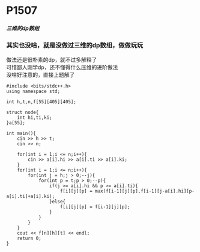 # P1507
##### 三维的dp数组

### 其实也没啥，就是没做过三维的dp数组，做做玩玩
做法还是很朴素的dp，就不过多解释了<br>
可惜鄙人刚学dp，还不懂得什么压维的进阶做法<br>
没啥好注意的，直接上题解了<br>

    #include <bits/stdc++.h>
    using namespace std;

    int h,t,n,f[55][405][405];

    struct node{
        int hi,ti,ki;
    }a[55];

    int main(){
        cin >> h >> t;
        cin >> n;

        for(int i = 1;i <= n;i++){
            cin >> a[i].hi >> a[i].ti >> a[i].ki;
        }
        for(int i = 1;i <= n;i++){
            for(int j = h;j > 0;--j){
                for(int p = t;p > 0;--p){
                    if(j >= a[i].hi && p >= a[i].ti){
                        f[i][j][p] = max(f[i-1][j][p],f[i-1][j-a[i].hi][p-a[i].ti]+a[i].ki);
                    }else{
                        f[i][j][p] = f[i-1][j][p];
                    }
                }
            }
        }    
        cout << f[n][h][t] << endl;
        return 0;
    }